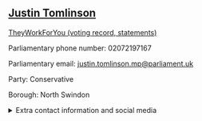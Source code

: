 ## <a href="https://members.parliament.uk/member/4105/contact">Justin Tomlinson</a>

<a href="https://www.theyworkforyou.com/mp/24870/justin_tomlinson/north_swindon">TheyWorkForYou (voting record, statements)</a> 

Parliamentary phone number: 02072197167 

Parliamentary email: justin.tomlinson.mp@parliament.uk 

Party: Conservative 

Borough: North Swindon 

<details><summary>Extra contact information and social media</summary> 
<li>Website: http://www.justintomlinson.com/</li>
<li>Twitter: https://twitter.com/JTomlinsonMP</li>
<li>Constituency office phone number: 01793533393</li>
<li>Constituency office email:</li>
<li>Facebook:</li>
<li>Instagram:</li>
<li>Youtube:</li>
<li>Linkedin:</li>
<li>Government department phone number:</li>
<li>Government department email:</li>
<li>Threads:</li>
<li>Party office phone number:</li>
<li>Party office email:</li>
<li>Tiktok:</li>
</details>